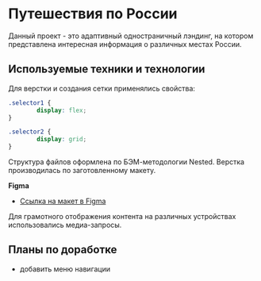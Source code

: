 # Путешествия по России
Данный проект - это адаптивный одностраничный лэндинг, на котором представлена интересная информация о различных местах России.

## Используемые техники и технологии
Для верстки и создания сетки применялись свойства:
```css
.selector1 {
        display: flex;
}

.selector2 {
        display: grid;
}
```
Структура файлов оформлена по БЭМ-методологии Nested.
Верстка производилась по заготовленному макету.

**Figma**

* [Ссылка на макет в Figma](https://www.figma.com/file/5S2WSbEFL6awjVWJ0NWL8Q/Sprint-3_-Russia-_-desktop-mobile?node-id=28503%3A0)

Для грамотного отображения контента на различных устройствах использовались медиа-запросы.

## Планы по доработке
* добавить меню навигации
